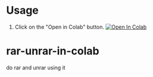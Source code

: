 
# Usage
1. Click on the "Open in Colab" button.
<a href="https://colab.research.google.com/github/k84shailendra/rar-unrar-in-colab/blob/main/Copy_of_rar%26unrar.ipynb" target="_parent\"><img src="https://colab.research.google.com/assets/colab-badge.svg" alt="Open In Colab"/></a>

# rar-unrar-in-colab
do rar and unrar using it
